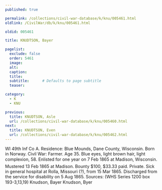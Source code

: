 ```yaml
---
published: true

permalink: /collections/civil-war-database/k/knu/005461.html
oldlink: /CivilWar/db/k/knu/005461.html

oldid: 005461

title: KNUDTSON, Bayer

pagelist:
  exclude: false
  order: 5461
  image: 
  alt:
  caption:
  title:
  subtitle:      # Defaults to page subtitle
  teaser:

category: 
  - K 
  - KNU

previous:
  title: KNUDTSON, Asle
  url: /collections/civil-war-database/k/knu/005460.html  
next:
  title: KNUDTSON, Even
  url: /collections/civil-war-database/k/knu/005462.html   
---
```

WI 49th Inf Co A. Residence: Blue Mounds, Dane County, Wisconsin. Born in Norway. Civil War: Farmer. Age 35. Blue eyes, light brown hair, light complexion, 5&#146;8&#148;. Enlisted for one year on 7 Feb 1865 at Madison, Wisconsin. Mustered 13 Feb 1865 at Madison. Bounty $100, $33.33 paid. Private. Sick in general hospital at Rolla, Missouri (?), from 15 Mar 1865. Discharged from the service for disability on 5 Aug 1865. Sources: (WHS Series 1200 box 193-3,13,19) &#147;Knudson, Bayer&#148; &#147;Knudson, Byer&#148;